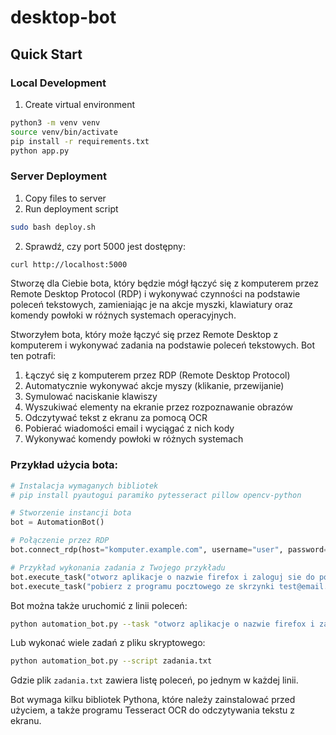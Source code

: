 # desktop-bot




## Quick Start

### Local Development
1. Create virtual environment
```bash
python3 -m venv venv
source venv/bin/activate
pip install -r requirements.txt
python app.py
```



### Server Deployment
1. Copy files to server
2. Run deployment script
```bash
sudo bash deploy.sh
```



2. Sprawdź, czy port 5000 jest dostępny:
```bash
curl http://localhost:5000
```


Stworzę dla Ciebie bota, który będzie mógł łączyć się z komputerem przez Remote Desktop Protocol (RDP) i wykonywać czynności na podstawie poleceń tekstowych, zamieniając je na akcje myszki, klawiatury oraz komendy powłoki w różnych systemach operacyjnych.

Stworzyłem bota, który może łączyć się przez Remote Desktop z komputerem i wykonywać zadania na podstawie poleceń tekstowych. Bot ten potrafi:

1. Łączyć się z komputerem przez RDP (Remote Desktop Protocol)
2. Automatycznie wykonywać akcje myszy (klikanie, przewijanie)
3. Symulować naciskanie klawiszy
4. Wyszukiwać elementy na ekranie przez rozpoznawanie obrazów
5. Odczytywać tekst z ekranu za pomocą OCR
6. Pobierać wiadomości email i wyciągać z nich kody
7. Wykonywać komendy powłoki w różnych systemach

### Przykład użycia bota:

```python
# Instalacja wymaganych bibliotek
# pip install pyautogui paramiko pytesseract pillow opencv-python

# Stworzenie instancji bota
bot = AutomationBot()

# Połączenie przez RDP
bot.connect_rdp(host="komputer.example.com", username="user", password="haslo")

# Przykład wykonania zadania z Twojego przykładu
bot.execute_task("otworz aplikacje o nazwie firefox i zaloguj sie do portalu linkedin")
bot.execute_task("pobierz z programu pocztowego ze skrzynki test@email.com ostatnia wiadomosci aby wpisac kod z wiadomosci do uwierzytelnienia")
```

Bot można także uruchomić z linii poleceń:

```bash
python automation_bot.py --task "otworz aplikacje o nazwie firefox i zaloguj sie do portalu linkedin"
```

Lub wykonać wiele zadań z pliku skryptowego:

```bash
python automation_bot.py --script zadania.txt
```

Gdzie plik `zadania.txt` zawiera listę poleceń, po jednym w każdej linii.

Bot wymaga kilku bibliotek Pythona, które należy zainstalować przed użyciem, a także programu Tesseract OCR do odczytywania tekstu z ekranu.
